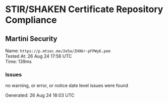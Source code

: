 # STIR/SHAKEN Certificate Repository Compliance

## Martini Security

Name: `https://p.mtsec.me/2e5a/ZH96r-pFPWyK.pem`\
Tested At: 26 Aug 24 17:56 UTC\
Time: 139ms

### Issues

no warning, or error, or notice date level issues were found

Generated: 26 Aug 24 18:03 UTC